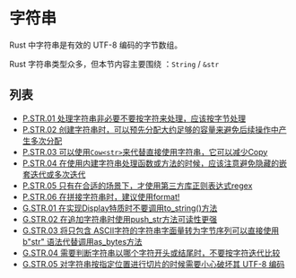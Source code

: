 # 字符串

Rust 中字符串是有效的 UTF-8 编码的字节数组。

Rust 字符串类型众多，但本节内容主要围绕 ：`String` / `&str`  

## 列表

- [P.STR.01 处理字符串非必要不要按字符来处理，应该按字节处理](./strings/P.STR.01.md)
- [P.STR.02 创建字符串时，可以预先分配大约足够的容量来避免后续操作中产生多次分配](./strings/P.STR.02.md)
- [P.STR.03 可以使用`Cow<str>`来代替直接使用字符串，它可以减少Copy](./strings/P.STR.03.md)
- [P.STR.04 在使用内建字符串处理函数或方法的时候，应该注意避免隐藏的嵌套迭代或多次迭代](./strings/P.STR.04.md)
- [P.STR.05 只有在合适的场景下，才使用第三方库正则表达式regex](./strings/P.STR.05.md)
- [P.STR.06 在拼接字符串时，建议使用format!](./strings/P.STR.06.md)
- [G.STR.01 在实现Display特质时不要调用to_string()方法](./strings/G.STR.01.md)
- [G.STR.02 在追加字符串时使用push_str方法可读性更强](./strings/G.STR.02.md)
- [G.STR.03 将只包含 ASCII字符的字符串字面量转为字节序列可以直接使用b"str" 语法代替调用as_bytes方法](./strings/G.STR.03.md)
- [G.STR.04 需要判断字符串以哪个字符开头或结尾时，不要按字符迭代比较](./strings/G.STR.04.md)
- [G.STR.05 对字符串按指定位置进行切片的时候需要小心破坏其 UTF-8 编码](./strings/G.STR.05.md)